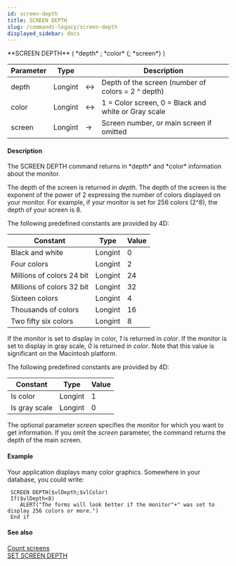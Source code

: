 ```yaml
---
id: screen-depth
title: SCREEN DEPTH
slug: /commands-legacy/screen-depth
displayed_sidebar: docs
---
```


<!--REF #_command_.SCREEN DEPTH.Syntax-->**SCREEN DEPTH** ( *depth* ; *color* {; *screen*} )<!-- END REF-->
<!--REF #_command_.SCREEN DEPTH.Params-->
| Parameter | Type |  | Description |
| --- | --- | --- | --- |
| depth | Longint | <&rarr; | Depth of the screen (number of colors = 2 ^ depth) |
| color | Longint | <&rarr; | 1 = Color screen, 0 = Black and white or Gray scale |
| screen | Longint | &rarr; | Screen number, or main screen if omitted |

<!-- END REF-->

#### Description 

<!--REF #_command_.SCREEN DEPTH.Summary-->The SCREEN DEPTH command returns in *depth* and *color* information about the monitor.<!-- END REF--> 

The depth of the screen is returned in *depth*. The depth of the screen is the exponent of the power of 2 expressing the number of colors displayed on your monitor. For example, if your monitor is set for 256 colors (2^8), the depth of your screen is 8.

The following predefined constants are provided by 4D:

| Constant                  | Type    | Value |
| ------------------------- | ------- | ----- |
| Black and white           | Longint | 0     |
| Four colors               | Longint | 2     |
| Millions of colors 24 bit | Longint | 24    |
| Millions of colors 32 bit | Longint | 32    |
| Sixteen colors            | Longint | 4     |
| Thousands of colors       | Longint | 16    |
| Two fifty six colors      | Longint | 8     |

If the monitor is set to display in color, *1* is returned in *color*. If the monitor is set to display in gray scale, *0* is returned in *color*. Note that this value is significant on the Macintosh platform.

The following predefined constants are provided by 4D:

| Constant      | Type    | Value |
| ------------- | ------- | ----- |
| Is color      | Longint | 1     |
| Is gray scale | Longint | 0     |

The optional parameter *screen* specifies the monitor for which you want to get information. If you omit the *screen* parameter, the command returns the depth of the main screen.

#### Example 

Your application displays many color graphics. Somewhere in your database, you could write:

```4d
 SCREEN DEPTH($vlDepth;$vlColor)
 If($vlDepth<8)
    ALERT("The forms will look better if the monitor"+" was set to display 256 colors or more.")
 End if
```

#### See also 

[Count screens](count-screens.md)  
[SET SCREEN DEPTH](set-screen-depth.md)  